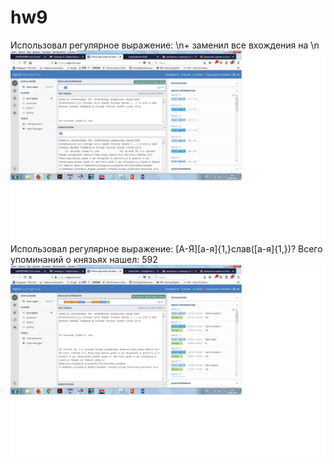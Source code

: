 # hw9
Использовал регулярное выражение: \n+ заменил все вхождения на \n
![](https://github.com/anatolydontsov/hw9/blob/master/11.png)
Использовал регулярное выражение: [А-Я][а-я]{1,}слав([а-я]{1,})? Всего упоминаний о князьях нашел: 592
![](https://github.com/anatolydontsov/hw9/blob/master/12.png)
